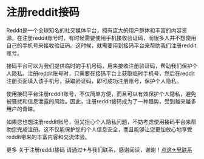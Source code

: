 # 注册reddit接码

Reddit是一个全球知名的社交媒体平台，拥有庞大的用户群体和丰富的内容资源。在注册reddit账号时，有时候需要使用手机接收验证码，而很多人并不想使用自己的手机号来接收验证码。这时候，就需要用到接码平台来帮助我们注册reddit账号。

接码平台可以为我们提供临时的手机号码，用来接收注册验证码，帮助我们保护个人隐私。注册reddit账号时，只需要在接码平台上获取临时手机号，然后在reddit注册页面填入该手机号，获取验证码，即可成功注册账号，保护个人隐私。

使用接码平台注册reddit账号，不仅简单方便，而且可以有效保护个人隐私，避免被骚扰和信息泄露的风险。因此，注册reddit接码成为了一种趋势，受到越来越多用户的青睐。

如果您也想注册reddit账号，但又担心个人隐私问题，不妨考虑使用接码平台来帮助您完成注册。这不仅能保护您的个人信息安全，而且能够让您更加放心地享受reddit带来的丰富内容和交流体验。

更多 关于注册reddit接码 请通过✈与我们联系，感谢阅读，谢谢！[点这✈里联系](https://gg.k02.cc)